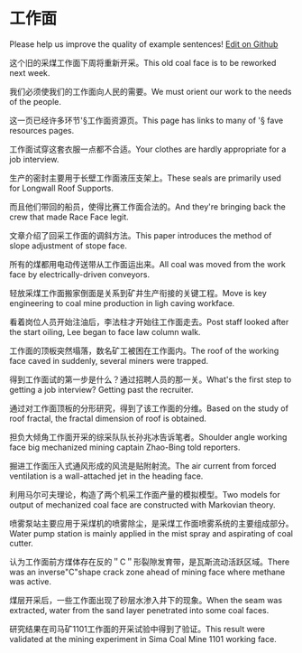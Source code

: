 # 工作面

Please help us improve the quality of example sentences! [Edit on Github](https://github.com/jiyushe/jiyu-example-sentence-source/blob/main/chinese/gongzuomian.md)

<p><span class="chinese">这个旧的采煤工作面下周将重新开采。</span><span class="english">This old coal face is to be reworked next week.</span></p>

<p><span class="chinese">我们必须使我们的工作面向人民的需要。</span><span class="english">We must orient our work to the needs of the people.</span></p>

<p><span class="chinese">这一页已经许多环节'§工作面资源页。</span><span class="english">This page has links to many of '§ fave resources pages.</span></p>

<p><span class="chinese">工作面试穿这套衣服一点都不合适。</span><span class="english">Your clothes are hardly appropriate for a job interview.</span></p>

<p><span class="chinese">生产的密封主要用于长壁工作面液压支架上。</span><span class="english">These seals are primarily used for Longwall Roof Supports.</span></p>

<p><span class="chinese">而且他们带回的船员，使得比赛工作面合法的。</span><span class="english">And they're bringing back the crew that made Race Face legit.</span></p>

<p><span class="chinese">文章介绍了回采工作面的调斜方法。</span><span class="english">This paper introduces the method of slope adjustment of stope face.</span></p>

<p><span class="chinese">所有的煤都用电动传送带从工作面运出来。</span><span class="english">All coal was moved from the work face by electrically-driven conveyors.</span></p>

<p><span class="chinese">轻放采煤工作面搬家倒面是关系到矿井生产衔接的关键工程。</span><span class="english">Move is key engineering to coal mine production in ligh caving workface.</span></p>

<p><span class="chinese">看着岗位人员开始注油后，李法柱才开始往工作面走去。</span><span class="english">Post staff looked after the start oiling, Lee began to face law column walk.</span></p>

<p><span class="chinese">工作面的顶板突然塌落，数名矿工被困在工作面内。</span><span class="english">The roof of the working face caved in suddenly, several miners were trapped.</span></p>

<p><span class="chinese">得到工作面试的第一步是什么？通过招聘人员的那一关。</span><span class="english">What's the first step to getting a job interview? Getting past the recruiter.</span></p>

<p><span class="chinese">通过对工作面顶板的分形研究，得到了该工作面的分维。</span><span class="english">Based on the study of roof fractal, the fractal dimension of roof is obtained.</span></p>

<p><span class="chinese">担负大倾角工作面开采的综采队队长孙兆冰告诉笔者。</span><span class="english">Shoulder angle working face big mechanized mining captain Zhao-Bing told reporters.</span></p>

<p><span class="chinese">掘进工作面压入式通风形成的风流是贴附射流。</span><span class="english">The air current from forced ventilation is a wall-attached jet in the heading face.</span></p>

<p><span class="chinese">利用马尔可夫理论，构造了两个机采工作面产量的模拟模型。</span><span class="english">Two models for output of mechanized coal face are constructed with Markovian theory.</span></p>

<p><span class="chinese">喷雾泵站主要应用于采煤机的喷雾除尘，是采煤工作面喷雾系统的主要组成部分。</span><span class="english">Water pump station is mainly applied in the mist spray and aspirating of coal cutter.</span></p>

<p><span class="chinese">认为工作面前方煤体存在反的＂C＂形裂隙发育带，是瓦斯流动活跃区域。</span><span class="english">There was an inverse"C"shape crack zone ahead of mining face where methane was active.</span></p>

<p><span class="chinese">煤层开采后，一些工作面出现了砂层水渗入井下的现象。</span><span class="english">When the seam was extracted, water from the sand layer penetrated into some coal faces.</span></p>

<p><span class="chinese">研究结果在司马矿1101工作面的开采试验中得到了验证。</span><span class="english">This result were validated at the mining experiment in Sima Coal Mine 1101 working face.</span></p>

